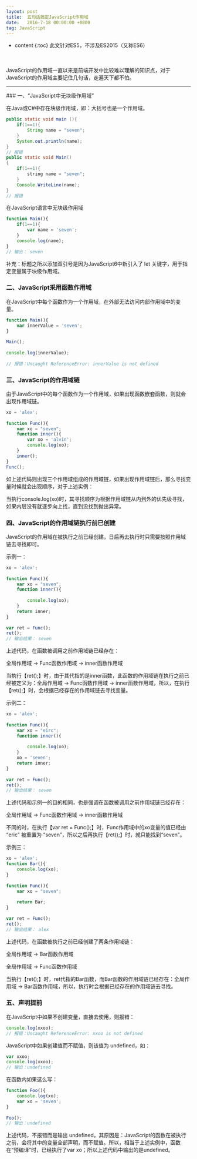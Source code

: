 ```yaml
---
layout: post
title:  五句话搞定JavaScript作用域
date:   2016-7-18 00:00:00 +0800
tag: JavaScript
---
```

* content
{:toc}
此文针对ES5，不涉及ES2015（又称ES6）
<br/>
<br/>
JavaScript的作用域一直以来是前端开发中比较难以理解的知识点，对于JavaScript的作用域主要记住几句话，走遍天下都不怕。
<!-- more -->

<hr>
### 一、“JavaScript中无块级作用域”

在Java或C#中存在块级作用域，即：大括号也是一个作用域。

```java
public static void main (){
    if(1==1){
        String name = "seven";
    }
    System.out.println(name);
}
// 报错
public static void Main()
{
    if(1==1){
        string name = "seven";
    }
    Console.WriteLine(name);
}
// 报错
```

在JavaScript语言中无块级作用域

```js
function Main(){
    if(1==1){
        var name = 'seven';
    }
    console.log(name);
}
// 输出： seven
```

补充：标题之所以添加双引号是因为JavaScript6中新引入了 let 关键字，用于指定变量属于块级作用域。

### 二、JavaScript采用函数作用域

在JavaScript中每个函数作为一个作用域，在外部无法访问内部作用域中的变量。

```js
function Main(){
    var innerValue = 'seven';
}
 
Main();
 
console.log(innerValue);
 
// 报错：Uncaught ReferenceError: innerValue is not defined
```

### 三、JavaScript的作用域链

由于JavaScript中的每个函数作为一个作用域，如果出现函数嵌套函数，则就会出现作用域链。

```js
xo = 'alex';
 
function Func(){
    var xo = "seven";
    function inner(){
        var xo = 'alvin';
        console.log(xo);
    }
    inner();
}
Func();
```

如上述代码则出现三个作用域组成的作用域链，如果出现作用域链后，那么寻找变量时候就会出现顺序，对于上述实例：

当执行console.log(xo)时，其寻找顺序为根据作用域链从内到外的优先级寻找，如果内层没有就逐步向上找，直到没找到抛出异常。

### 四、JavaScript的作用域链执行前已创建

JavaScript的作用域在被执行之前已经创建，日后再去执行时只需要按照作用域链去寻找即可。

示例一：

```js
xo = 'alex';
 
function Func(){
    var xo = "seven";
    function inner(){
 
        console.log(xo);
    }
    return inner;
}
 
var ret = Func();
ret();
// 输出结果： seven
```

上述代码，在函数被调用之前作用域链已经存在：

全局作用域 -> Func函数作用域 -> inner函数作用域 

当执行【ret();】时，由于其代指的是inner函数，此函数的作用域链在执行之前已经被定义为：全局作用域 -> Func函数作用域 -> inner函数作用域，所以，在执行【ret();】时，会根据已经存在的作用域链去寻找变量。

示例二：

```js
xo = 'alex';
 
function Func(){
    var xo = "eirc";
    function inner(){
 
        console.log(xo);
    }
    xo = 'seven';
    return inner;
}
 
var ret = Func();
ret();
// 输出结果： seven
```

上述代码和示例一的目的相同，也是强调在函数被调用之前作用域链已经存在：

全局作用域 -> Func函数作用域 -> inner函数作用域 

不同的时，在执行【var ret = Func();】时，Func作用域中的xo变量的值已经由 “eric” 被重置为 “seven”，所以之后再执行【ret();】时，就只能找到“seven”。

示例三：

```js
xo = 'alex';
function Bar(){
    console.log(xo);
}
 
function Func(){
    var xo = "seven";
 
    return Bar;
}
 
var ret = Func();
ret();
// 输出结果： alex
```

上述代码，在函数被执行之前已经创建了两条作用域链：

全局作用域 -> Bar函数作用域 

全局作用域 -> Func函数作用域 

当执行【ret();】时，ret代指的Bar函数，而Bar函数的作用域链已经存在：全局作用域 -> Bar函数作用域，所以，执行时会根据已经存在的作用域链去寻找。

### 五、声明提前

在JavaScript中如果不创建变量，直接去使用，则报错：

```js
console.log(xxoo);
// 报错：Uncaught ReferenceError: xxoo is not defined
```

JavaScript中如果创建值而不赋值，则该值为 undefined，如：

```js
var xxoo;
console.log(xxoo);
// 输出：undefined
```

在函数内如果这么写：

```js
function Foo(){
    console.log(xo);
    var xo = 'seven';
}
 
Foo();
// 输出：undefined
```

上述代码，不报错而是输出 undefined，其原因是：JavaScript的函数在被执行之前，会将其中的变量全部声明，而不赋值。所以，相当于上述实例中，函数在“预编译”时，已经执行了var xo；所以上述代码中输出的是undefined。
